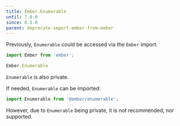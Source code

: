 ```yaml
---
title: Ember.Enumerable
until: 7.0.0
since: 6.5.0
parent: deprecate-import-ember-from-ember
---
```



Previously, `Enumerable` could be accessed via the `Ember` import:
```js
import Ember from 'ember';

Ember.Enumerable
```
`Enumerable` is also private.

If needed, `Enumerable` can be imported:
```js
import Enumerable from '@ember/enumerable';
```

However, due to `Enumerable` being private, it is not recommended, nor supported.
